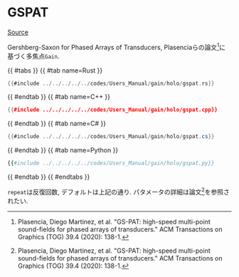 # GSPAT
[Source](https://github.com/shinolab/autd3-rs/blob/v30.0.1/autd3-gain-holo/src/linear_synthesis/gspat.rs)

Gershberg-Saxon for Phased Arrays of Transducers, Plasenciaらの論文[^plasencia2020]に基づく多焦点`Gain`.

{{ #tabs }}
{{ #tab name=Rust }}
```rust
{{#include ../../../../../codes/Users_Manual/gain/holo/gspat.rs}}
```
{{ #endtab }}
{{ #tab name=C++ }}
```cpp
{{#include ../../../../../codes/Users_Manual/gain/holo/gspat.cpp}}
```
{{ #endtab }}
{{ #tab name=C# }}
```cs
{{#include ../../../../../codes/Users_Manual/gain/holo/gspat.cs}}
```
{{ #endtab }}
{{ #tab name=Python }}
```python
{{#include ../../../../../codes/Users_Manual/gain/holo/gspat.py}}
```
{{ #endtab }}
{{ #endtabs }}

`repeat`は反復回数, デフォルトは上記の通り.
パタメータの詳細は論文[^plasencia2020]を参照されたい.

[^plasencia2020]: Plasencia, Diego Martinez, et al. "GS-PAT: high-speed multi-point sound-fields for phased arrays of transducers." ACM Transactions on Graphics (TOG) 39.4 (2020): 138-1.
